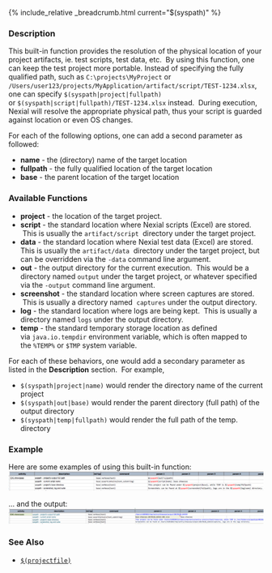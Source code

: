 {% include_relative _breadcrumb.html current="$(syspath)" %}

### Description
This built-in function provides the resolution of the physical location of your project artifacts, ie. test scripts, 
test data, etc.  By using this function, one can keep the test project more portable. Instead of specifying the fully 
qualified path, such as `C:\projects\MyProject` or 
`/Users/user123/projects/MyApplication/artifact/script/TEST-1234.xlsx`, one can specify `$(syspath|project|fullpath)` 
or `$(syspath|script|fullpath)/TEST-1234.xlsx` instead.  During execution, Nexial will resolve the appropriate 
physical path, thus your script is guarded against location or even OS changes.

For each of the following options, one can add a second parameter as followed:
- **name** \- the (directory) name of the target location
- **fullpath** \- the fully qualified location of the target location
- **base** \- the parent location of the target location


### Available Functions
- **project** \- the location of the target project.
- **script** \- the standard location where Nexial scripts (Excel) are stored.  This is usually the `artifact/script` 
  directory under the target project.
- **data** \- the standard location where Nexial test data (Excel) are stored. This is usually the `artifact/data` 
  directory under the target project, but can be overridden via the `-data` command line argument.
- **out** \- the output directory for the current execution.  This would be a directory named `output` under the 
  target project, or whatever specified via the `-output` command line argument.
- **screenshot** \- the standard location where screen captures are stored.  This is usually a directory named 
  `captures` under the output directory.
- **log** \- the standard location where logs are being kept.  This is usually a directory named `logs` under the 
  output directory.
- **temp** \- the standard temporary storage location as defined via `java.io.tempdir` environment variable, which is 
  often mapped to the `%TEMP%` or `$TMP` system variable.

For each of these behaviors, one would add a secondary parameter as listed in the **Description** section.  For 
example,
- `$(syspath|project|name)` would render the directory name of the current project
- `$(syspath|out|base)` would render the parent directory (full path) of the output directory
- `$(syspath|temp|fullpath)` would render the full path of the temp. directory


### Example
Here are some examples of using this built-in function:<br/>
![script](image/$(syspath)_01.png)

... and the output:<br/>
![output](image/$(syspath)_02.png)


### See Also
- [`$(projectfile)`]($(projectfile))
